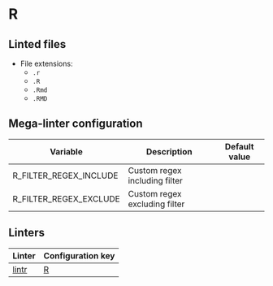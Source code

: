 <!-- markdownlint-disable MD033 MD041 -->
<!-- Generated by .automation/build.py, please do not update manually -->
# R

## Linted files

- File extensions:
  - `.r`
  - `.R`
  - `.Rmd`
  - `.RMD`

## Mega-linter configuration

| Variable | Description | Default value |
| ----------------- | -------------- | -------------- |
| R_FILTER_REGEX_INCLUDE | Custom regex including filter |  |
| R_FILTER_REGEX_EXCLUDE | Custom regex excluding filter |  |

## Linters

| Linter | Configuration key |
| ------ | ----------------- |
| [lintr](https://github.com/nvuillam/mega-linter/tree/master/docs/descriptors/r_lintr.md#readme) | [R](https://github.com/nvuillam/mega-linter/tree/master/docs/descriptors/r_lintr.md#readme) |
